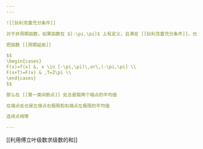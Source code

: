 ```yaml
---
---

![[狄利克雷充分条件]]

对于非周期函数，如果函数在 $[-\pi,\pi]$ 上有定义，且满足 [[狄利克雷充分条件]]，也可以展开成傅立叶级数

把函数 [[周期延拓]]

$$
\begin{cases}
F(x)=f(x) &, x \in [-\pi,\pi)\,or\,(-\pi,\pi] \\
F(x+T)=F(x) & ,T=2\pi \\
\end{cases}
$$

那么在 [[第一类间断点]] 处总是取两个端点的平均值

在端点处也是左端点右极限和右端点左极限的平均值

连续点相等

---
```


[[利用傅立叶级数求级数的和]]
